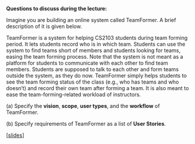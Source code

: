 **Questions to discuss during the lecture:**

<panel header=":lock: TeamFormer requirements">
<question has-input="true">

Imagine you are building an online system called TeamFormer. A brief description of it is given below.


<tip-box> 

TeamFormer is a system for helping CS2103 students during team forming period. It lets students record who is in which team. Students can use the system to find teams short of members and students looking for teams, easing the team forming process. Note that the system is not meant as a platform for students to communicate with each other to find team members. Students are supposed to talk to each other and form teams outside the system, as they do now. TeamFormer simply helps students to see the team forming status of the class (e.g., who has teams and who doesn’t) and record their own team after forming a team. It is also meant to ease the team-forming-related workload of instructors.

</tip-box>

(a) Specify the **vision**, **scope**, **user types**, and the **workflow** of TeamFormer. 

(b) Specify requirements of TeamFormer as a list of **User Stories**. 

</question>

</panel>

<include src="../../book/modeling/modelingBehaviors/sequenceDiagramsBasic/q-essay-findNotationMistakes.md" />

[[slides](http://www.comp.nus.edu.sg/~cs2103/AY1718S1/slides/L5.pptx)]